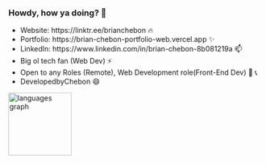 <h3>Howdy, how ya doing? 🙌</h3>
<ul>
	<li>Website: https://linktr.ee/brianchebon 🔥</li>
	<li>Portfolio: https://brian-chebon-portfolio-web.vercel.app ✨ </a></li>
  <li>LinkedIn: https://www.linkedin.com/in/brian-chebon-8b081219a 📫 </li>
	<li>Big ol tech fan (Web Dev) ⚡  </li>
	<li>Open to any Roles (Remote), Web Development role(Front-End Dev) 🔭 📞 </li>
  <li>DevelopedbyChebon 😄</li>
</ul>

<img  margin-right="20px" src="https://github-readme-stats.vercel.app/api/top-langs?username=Chebon-breezy&locale=en&hide_title=true&layout=compact&card_width=320&langs_count=5&theme=radical&hide_border=true&order=2" height="125" alt="languages graph"  />

<!--
**Chebon-breezy/chebon-breezy** is a ✨ _special_ ✨ repository because its `README.md` (this file) appears on your GitHub profile.

Here are some ideas to get you started:

- 🔭 I’m currently working on ... react
- 🌱 I’m currently learning ... next
- 👯 I’m looking to collaborate on ...redux
- 🤔 I’m looking for help with...APIs
- 💬 Ask me about ...
- 📫 How to reach me: ...
- 😄 Pronouns: ....
- ⚡ Fun fact: ...
-->
